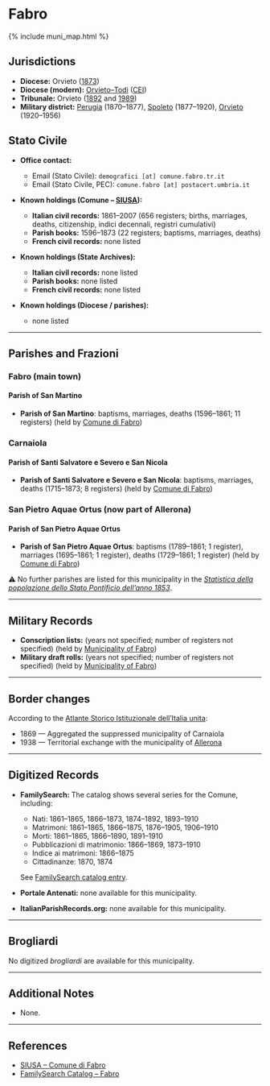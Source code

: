 # Fabro

{% include muni_map.html %}

## Jurisdictions

* **Diocese:** Orvieto ([1873](https://www.google.it/books/edition/Il_libro_de_comuni_del_Regno_d_Italia_co/WF9mfeJJcDEC?gbpv=1))
* **Diocese (modern):** [Orvieto–Todi](../dio/orvieto_todi.md) ([CEI](https://www.chiesacattolica.it/annuario-cei/ricerca-parrocchie/))
* **Tribunale:** Orvieto ([1892](https://www.google.it/books/edition/Bollettino_ufficiale_del_Ministero_di_gr/kRXd4t5fK-0C?hl=en&gbpv=1&pg=PA457&printsec=frontcover) and [1989](https://www.google.it/books/edition/Gazzetta_ufficiale_della_Repubblica_ital/-Z6nogg-qMQC?hl=en&gbpv=1&pg=RA8-PA38&printsec=frontcover))
* **Military district:** [Perugia](../mil/perugia.md) (1870–1877), [Spoleto](../mil/spoleto.md) (1877–1920), [Orvieto](../mil/spoleto.md) (1920–1956)

## Stato Civile

* **Office contact:**

  * Email (Stato Civile): `demografici [at] comune.fabro.tr.it`
  * Email (Stato Civile, PEC): `comune.fabro [at] postacert.umbria.it`

* **Known holdings (Comune – [SIUSA](https://siusa-archivi.cultura.gov.it/cgi-bin/siusa/pagina.pl?TipoPag=comparc&Chiave=266705)):**

  * **Italian civil records:** 1861–2007 (656 registers; births, marriages, deaths, citizenship, indici decennali, registri cumulativi)
  * **Parish books:** 1596–1873 (22 registers; baptisms, marriages, deaths)
  * **French civil records:** none listed

* **Known holdings (State Archives):**

  * **Italian civil records:** none listed
  * **Parish books:** none listed
  * **French civil records:** none listed

* **Known holdings (Diocese / parishes):**

  * none listed

---

## Parishes and Frazioni

### Fabro (main town)

#### Parish of San Martino

* **Parish of San Martino**: baptisms, marriages, deaths (1596–1861; 11 registers) (held by [Comune di Fabro](https://siusa-archivi.cultura.gov.it/cgi-bin/siusa/pagina.pl?TipoPag=comparc&Chiave=266705))

### Carnaiola

#### Parish of Santi Salvatore e Severo e San Nicola

* **Parish of Santi Salvatore e Severo e San Nicola**: baptisms, marriages, deaths (1715–1873; 8 registers) (held by [Comune di Fabro](https://siusa-archivi.cultura.gov.it/cgi-bin/siusa/pagina.pl?TipoPag=comparc&Chiave=266705))

### San Pietro Aquae Ortus (now part of Allerona)

#### Parish of San Pietro Aquae Ortus

* **Parish of San Pietro Aquae Ortus**: baptisms (1789–1861; 1 register), marriages (1695–1861; 1 register), deaths (1729–1861; 1 register) (held by [Comune di Fabro](https://siusa-archivi.cultura.gov.it/cgi-bin/siusa/pagina.pl?TipoPag=comparc&Chiave=266705))

⚠️ No further parishes are listed for this municipality in the *[Statistica della popolazione dello Stato Pontificio dell’anno 1853](https://www.google.it/books/edition/Statistics_della_popolazione_dello_Stato/v6dCAQAAMAAJ)*.

---

## Military Records

* **Conscription lists:** (years not specified; number of registers not specified) (held by [Municipality of Fabro](https://siusa-archivi.cultura.gov.it/cgi-bin/siusa/pagina.pl?TipoPag=comparc&Chiave=266804&RicFrmRicSemplice=Liste%20di%20leva&RicLin=en&RicSez=complessi&RicProgetto=reg%2dumb&RicVM=ricercasemplice))
* **Military draft rolls:** (years not specified; number of registers not specified) (held by [Municipality of Fabro](https://siusa-archivi.cultura.gov.it/cgi-bin/siusa/pagina.pl?TipoPag=comparc&Chiave=266804&RicFrmRicSemplice=Liste%20di%20leva&RicLin=en&RicSez=complessi&RicProgetto=reg%2dumb&RicVM=ricercasemplice))


---

## Border changes

According to the [Atlante Storico Istituzionale dell’Italia unita](http://dati.san.beniculturali.it/asi/local/detail.html?UA05140):

* 1869 — Aggregated the suppressed municipality of Carnaiola
* 1938 — Territorial exchange with the municipality of [Allerona](allerona.md)

---

## Digitized Records

* **FamilySearch:** The catalog shows several series for the Comune, including:

  * Nati: 1861–1865, 1866–1873, 1874–1892, 1893–1910
  * Matrimoni: 1861–1865, 1866–1875, 1876–1905, 1906–1910
  * Morti: 1861–1865, 1866–1890, 1891–1910
  * Pubblicazioni di matrimonio: 1866–1869, 1873–1910
  * Indice ai matrimoni: 1866–1875
  * Cittadinanze: 1870, 1874

  See [FamilySearch catalog entry](https://www.familysearch.org/en/search/catalog/652400).

* **Portale Antenati:** none available for this municipality.

* **ItalianParishRecords.org:** none available for this municipality.

---

## Brogliardi

No digitized *brogliardi* are available for this municipality.

---

## Additional Notes

* None.

---

## References

* [SIUSA – Comune di Fabro](https://siusa-archivi.cultura.gov.it/cgi-bin/siusa/pagina.pl?TipoPag=comparc&Chiave=266705)
* [FamilySearch Catalog – Fabro](https://www.familysearch.org/en/search/catalog/652400)
